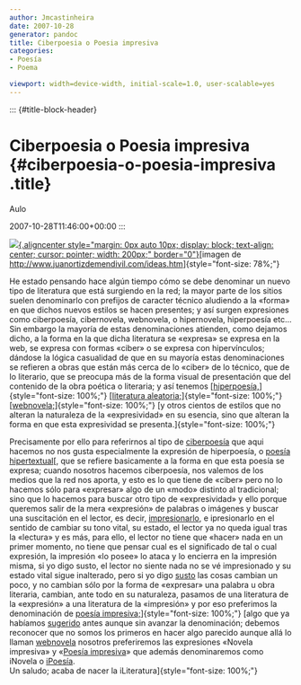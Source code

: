 ```yaml
---
author: Jmcastinheira
date: 2007-10-28
generator: pandoc
title: Ciberpoesia o Poesia impresiva
categories:
- Poesía
- Poema

viewport: width=device-width, initial-scale=1.0, user-scalable=yes
---
```


::: {#title-block-header}
# Ciberpoesia o Poesia impresiva {#ciberpoesia-o-poesia-impresiva .title}

Aulo

2007-10-28T11:46:00+00:00
:::

[![](http://www.juanortizdemendivil.com/poesia.jpg){.aligncenter
style="margin: 0px auto 10px; display: block; text-align: center; cursor: pointer; width: 200px;"
border="0"}](http://www.juanortizdemendivil.com/poesia.jpg)[imagen de
<http://www.juanortizdemendivil.com/ideas.htm>]{style="font-size: 78%;"}

He estado pensando hace algún tiempo cómo se debe denominar un nuevo
tipo de literatura que está surgiendo en la red; la mayor parte de los
sitios suelen denominarlo con prefijos de caracter técnico aludiendo a
la «forma» en que dichos nuevos estilos se hacen presentes; y así surgen
expresiones como ciberpoesía, cibernovela, webnovela, o hipernovela,
hiperpoesía etc... Sin embargo la mayoría de estas denominaciones
atienden, como dejamos dicho, a la forma en la que dicha literatura se
«expresa» se expresa en la web, se expresa con formas «ciber» o se
expresa con hipervínculos; dándose la lógica casualidad de que en su
mayoría estas denominaciones se refieren a obras que están más cerca de
lo «ciber» de lo técnico, que de lo literario, que se preocupa más de la
forma visual de presentación que del contenido de la obra poética o
literaria; y así tenemos
[[hiperpoesía,](http://lorealenelespejo.blogspot.com/2007/09/bitcoras-hiperpoticas.html)]{style="font-size: 100%;"}
[[literatura
aleatoria;](http://moebio.com/santiago/bacterias/)]{style="font-size: 100%;"}
[[webnovela;](http://www.google.es/search?q=webnovela&ie=utf-8&oe=utf-8&aq=t&rls=org.mozilla:es-ES:official&client=firefox-a)]{style="font-size: 100%;"}
[y otros cientos de estilos que no alteran la naturaleza de la
«expresividad» en su esencia, sino que alteran la forma en que esta
expresividad se presenta.]{style="font-size: 100%;"}

Precisamente por ello para referirnos al tipo de
[ciberpoesía](http://es.wikipedia.org/wiki/Ciberpoes%C3%ADa) que aqui
hacemos no nos gusta especialmente la expresión de hiperpoesía, o
[poesía
hipertextual](http://www.deli.deusto.es/Directory/edp/ref/Links/Carmen)[,
que se refiere basicamente a la forma en que esta poesía se expresa;
cuando nosotros hacemos ciberpoesía, nos valemos de los medios que la
red nos aporta, y esto es lo que tiene de «ciber» pero no lo hacemos
sólo para «expresar» algo de un «modo» distinto al tradicional; sino que
lo hacemos para buscar otro tipo de «expresividad» y ello porque
queremos salir de la mera «expresión» de palabras o imágenes y buscar
una suscitación en el lector, es decir,
[impresionarlo](http://www.ensayistas.org/antologia/XXE/zubiri/zubiri4.htm),
e ipresionarlo en el sentido de cambiar su tono vital, su estado, el
lector ya no queda igual tras la «lectura» y es más, para ello, el
lector no tiene que «hacer» nada en un primer momento, no tiene que
pensar cual es el significado de tal o cual expresión, la impresión «lo
posee» lo ataca y lo encierra en la impresión misma, si yo digo susto,
el lector no siente nada no se vé impresionado y su estado vital sigue
inalterado, pero si yo digo
[susto](http://www.peoresnada.com/flash/fotomisteriosa.shtml) las cosas
cambian un poco, y no cambian sólo por la forma de «expresar» una
palabra u obra literaria, cambian, ante todo en su naturaleza, pasamos
de una literatura de la «expresión» a una literatura de la «impresión» y
por eso preferimos la denominación de [poesía
impresiva;](http://lorealenelespejo.blogspot.com/search/label/Ciberpoema)]{style="font-size: 100%;"}
[algo que ya habíamos
[sugerido](http://lorealenelespejo.blogspot.com/2007/06/explicacin-experimento-4.html)
antes aunque sin avanzar la denominación; debemos reconocer que no somos
los primeros en hacer algo parecido aunque allá lo llaman
[webnovela](http://www.webnovela.org/) nosotros preferiremos las
expresiones «Novela impresiva» y «[Poesía
impresiva](http://lorealenelespejo.blogspot.com/search/label/iPoes%C3%ADa)»
que además denominaremos como iNovela o
[iPoesía](http://lorealenelespejo.blogspot.com/search/label/iPoes%C3%ADa).\
Un saludo; acaba de nacer la iLiteratura]{style="font-size: 100%;"}

